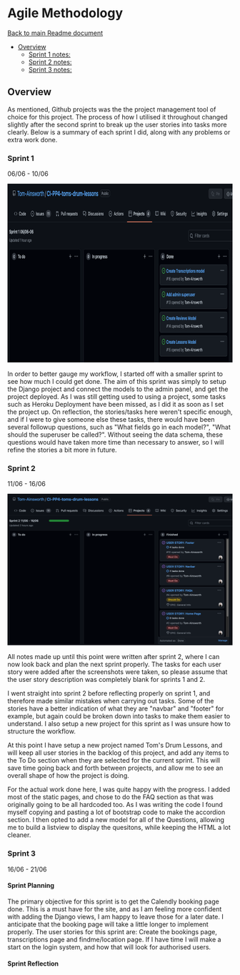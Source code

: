 # Agile Methodology

[Back to main Readme document](readme.md)

- [Overview](#overview)
  - [Sprint 1 notes:](#sprint-1)
  - [Sprint 2 notes:](#sprint-2)
  - [Sprint 3 notes:](#sprint-3)

## Overview

As mentioned, Github projects was the the project management tool of choice for this project. The process of how I utilised it throughout changed slightly after the second sprint to break up the user stories into tasks more clearly. Below is a summary of each sprint I did, along with any problems or extra work done.

### Sprint 1

06/06 - 10/06

<img src="readme-content/agile/sprint-1.png" alt="Sprint 1 kanban board" height='400px'>

In order to better gauge my workflow, I started off with a smaller sprint to see how much I could get done. The aim of this sprint was simply to setup the Django project and connect the models to the admin panel, and get the project deployed. As I was still getting used to using a project, some tasks such as Heroku Deployment have been missed, as I did it as soon as I set the project up. On reflection, the stories/tasks here weren't specific enough, and if I were to give someone else these tasks, there would have been several followup questions, such as "What fields go in each model?", "What should the superuser be called?". Without seeing the data schema, these questions would have taken more time than necessary to answer, so I will refine the stories a bit more in future.

### Sprint 2

11/06 - 16/06

<img src="readme-content/agile/sprint-2.png" alt="Sprint 2 kanban board" width='1000px'>

All notes made up until this point were written after sprint 2, where I can now look back and plan the next sprint properly. The tasks for each user story were added after the screenshots were taken, so please assume that the user story description was completely blank for sprints 1 and 2.

I went straight into sprint 2 before reflecting properly on sprint 1, and therefore made similar mistakes when carrying out tasks. Some of the stories have a better indication of what they are "navbar" and "footer" for example, but again could be broken down into tasks to make them easier to understand. I also setup a new project for this sprint as I was unsure how to structure the workflow.

At this point I have setup a new project named Tom's Drum Lessons, and will keep all user stories in the backlog of this project, and add any items to the To Do section when they are selected for the current sprint. This will save time going back and forth between projects, and allow me to see an overall shape of how the project is doing.

For the actual work done here, I was quite happy with the progress. I added most of the static pages, and chose to do the FAQ section as that was originally going to be all hardcoded too. As I was writing the code I found myself copying and pasting a lot of bootstrap code to make the accordion section. I then opted to add a new model for all of the Questions, allowing me to build a listview to display the quesitons, while keeping the HTML a lot cleaner.

### Sprint 3

16/06 - 21/06

#### Sprint Planning

The primary objective for this sprint is to get the Calendly booking page done. This is a must have for the site, and as I am feeling more confident with adding the Django views, I am happy to leave those for a later date. I anticipate that the booking page will take a little longer to implement properly. The user stories for this sprint are: Create the bookings page, transcriptions page and findme/location page. If I have time I will make a start on the login system, and how that will look for authorised users.

#### Sprint Reflection
